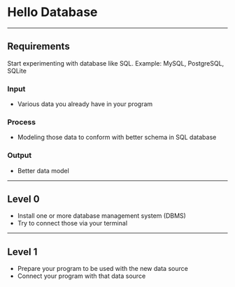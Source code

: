 # Hello Database

--------------------------------------------------------------------------------

## Requirements

Start experimenting with database like SQL. Example: MySQL, PostgreSQL, SQLite

### Input

- Various data you already have in your program

### Process

- Modeling those data to conform with better schema in SQL database

### Output

- Better data model

--------------------------------------------------------------------------------

## Level 0

- Install one or more database management system (DBMS)
- Try to connect those via your terminal

--------------------------------------------------------------------------------

## Level 1

- Prepare your program to be used with the new data source
- Connect your program with that data source
